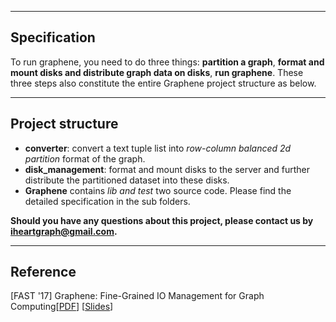 ----
Specification
-----
To run graphene, you need to do three things: **partition a graph**, **format and mount disks and distribute graph data on disks**, **run graphene**. These three steps also constitute the entire Graphene project structure as below.

----
Project structure
-----
- **converter**: convert a text tuple list into *row-column balanced 2d partition* format of the graph.
- **disk_management**: format and mount disks to the server and further distribute the partitioned dataset into these disks.
- **Graphene** contains *lib and test* two source code.
Please find the detailed specification in the sub folders.


**Should you have any questions about this project, please contact us by iheartgraph@gmail.com.**

-----
Reference
-------
[FAST '17] Graphene: Fine-Grained IO Management for Graph Computing[[PDF](https://www.usenix.org/system/files/conference/fast17/fast17-liu.pdf)] [[Slides](https://www.usenix.org/sites/default/files/conference/protected-files/fast17_slides_liu.pdf)]


